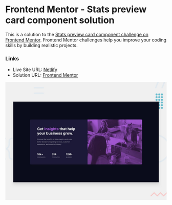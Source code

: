 # Frontend Mentor - Stats preview card component solution

This is a solution to the [Stats preview card component challenge on Frontend Mentor](https://www.frontendmentor.io/challenges/stats-preview-card-component-8JqbgoU62). Frontend Mentor challenges help you improve your coding skills by building realistic projects.

### Links

- Live Site URL: [Netlify](https://frontendmentor-solutions.netlify.app/stats-preview-card-component/)
- Solution URL: [Frontend Mentor](https://www.frontendmentor.io/solutions/responsive-price-component-mnbhbhu_g5)

![This is an image](./design/desktop-preview.jpg)
